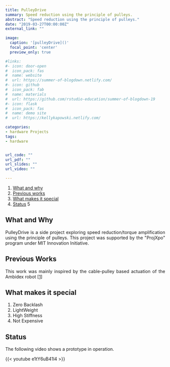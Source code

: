 ```yaml
---
title: PulleyDrive
summary: Speed reduction using the principle of pulleys.
abstract: "Speed reduction using the principle of pulleys."
date: "2019-03-27T00:00:00Z"
external_link: ""

image:
  caption: '[pulleyDrive]()'
  focal_point: 'center'
  preview_only: true

#links:
#- icon: door-open
#  icon_pack: fas
#  name: website
#  url: https://summer-of-blogdown.netlify.com/
#- icon: github
#  icon_pack: fab
#  name: materials
#  url: https://github.com/rstudio-education/summer-of-blogdown-19
#- icon: flask
#  icon_pack: fas
#  name: demo site
#  url: https://kellykapowski.netlify.com/

categories:
- hardware Projects
tags:
- hardware 


url_code: ""
url_pdf: ""
url_slides: ""
url_video: ""

---
```

<DIV align="justify">

1. [What and why](#what-and-why)
2. [Previous works](#previous-works)
3. [What makes it special](#what-makes-it-special)
4. [Status](#status)
5


## What and Why

PulleyDrive is a side project exploring speed reduction/torque amplification using the principle of pulleys. This project was supported by the "ProjXpo" program under MIT Innovation Initiative.

## Previous Works

This work was mainly inspired by the cable-pulley based actuation of the Ambidex robot [[1]](https://ieeexplore.ieee.org/document/8016639)

## What makes it special
1. Zero Backlash
2. LightWeight
3. High Stiffness
4. Not Expensive


## Status
The following video shows a prototype in operation.

{{< youtube e1tY6uB41l4 >}}


</br>
</br>
</br>






</DIV>



